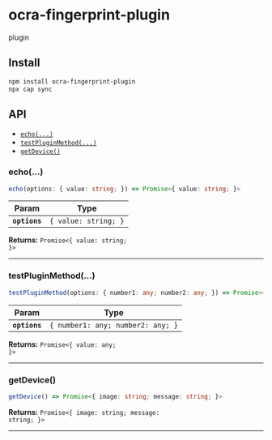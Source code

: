 # ocra-fingerprint-plugin

plugin

## Install

```bash
npm install ocra-fingerprint-plugin
npx cap sync
```

## API

<docgen-index>

* [`echo(...)`](#echo)
* [`testPluginMethod(...)`](#testpluginmethod)
* [`getDevice()`](#getdevice)

</docgen-index>

<docgen-api>
<!--Update the source file JSDoc comments and rerun docgen to update the docs below-->

### echo(...)

```typescript
echo(options: { value: string; }) => Promise<{ value: string; }>
```

| Param         | Type                            |
| ------------- | ------------------------------- |
| **`options`** | <code>{ value: string; }</code> |

**Returns:** <code>Promise&lt;{ value: string; }&gt;</code>

--------------------


### testPluginMethod(...)

```typescript
testPluginMethod(options: { number1: any; number2: any; }) => Promise<{ value: any; }>
```

| Param         | Type                                         |
| ------------- | -------------------------------------------- |
| **`options`** | <code>{ number1: any; number2: any; }</code> |

**Returns:** <code>Promise&lt;{ value: any; }&gt;</code>

--------------------


### getDevice()

```typescript
getDevice() => Promise<{ image: string; message: string; }>
```

**Returns:** <code>Promise&lt;{ image: string; message: string; }&gt;</code>

--------------------

</docgen-api>
